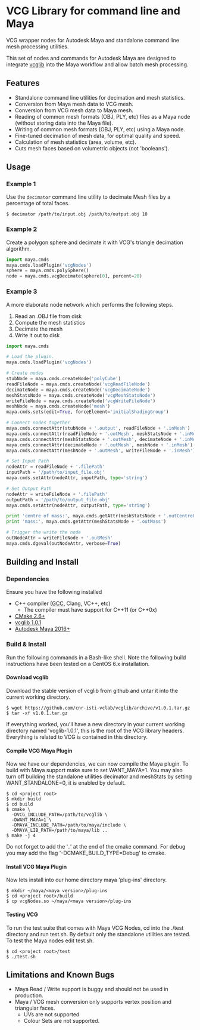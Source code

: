 # VCG Library for command line and Maya
VCG wrapper nodes for Autodesk Maya and standalone command line mesh processing utilities.

This set of nodes and commands for Autodesk Maya are designed to integrate [vcglib](http://vcg.isti.cnr.it/vcglib/) into the Maya workflow and allow batch mesh processing.

## Features

- Standalone command line utilities for decimation and mesh statistics.
- Conversion from Maya mesh data to VCG mesh.
- Conversion from VCG mesh data to Maya mesh.
- Reading of common mesh formats (OBJ, PLY, etc) files as a Maya node (without storing data into the Maya file).
- Writing of common mesh formats (OBJ, PLY, etc) using a Maya node.
- Fine-tuned decimation of mesh data, for optimal quality and speed.
- Calculation of mesh statistics (area, volume, etc).
- Cuts mesh faces based on volumetric objects (not 'booleans'). 

## Usage

### Example 1
Use the `decimator` command line utility to decimate Mesh files by a percentage of total faces.

```commandline
$ decimator /path/to/input.obj /path/to/output.obj 10
```

### Example 2

Create a polygon sphere and decimate it with VCG's triangle decimation algorithm.
```python
import maya.cmds
maya.cmds.loadPlugin('vcgNodes')
sphere = maya.cmds.polySphere()
node = maya.cmds.vcgDecimate(sphere[0], percent=20)
```

### Example 3

A more elaborate node network which performs the following steps.
1) Read an .OBJ file from disk
2) Compute the mesh statistics
3) Decimate the mesh
4) Write it out to disk

```python
import maya.cmds

# Load the plugin.
maya.cmds.loadPlugin('vcgNodes')

# Create nodes
stubNode = maya.cmds.createNode('polyCube')
readFileNode = maya.cmds.createNode('vcgReadFileNode')
decimateNode = maya.cmds.createNode('vcgDecimateNode')
meshStatsNode = maya.cmds.createNode('vcgMeshStatsNode')
writeFileNode = maya.cmds.createNode('vcgWriteFileNode')
meshNode = maya.cmds.createNode('mesh')
maya.cmds.sets(edit=True, forceElement='initialShadingGroup')

# Connect nodes together
maya.cmds.connectAttr(stubNode + '.output', readFileNode + '.inMesh')
maya.cmds.connectAttr(readFileNode + '.outMesh', meshStatsNode + '.inMesh')
maya.cmds.connectAttr(meshStatsNode + '.outMesh', decimateNode + '.inMesh')
maya.cmds.connectAttr(decimateNode + '.outMesh', meshNode + '.inMesh')
maya.cmds.connectAttr(meshNode + '.outMesh', writeFileNode + '.inMesh')

# Set Input Path
nodeAttr = readFileNode + '.filePath'
inputPath = '/path/to/input_file.obj'
maya.cmds.setAttr(nodeAttr, inputPath, type='string')

# Set Output Path
nodeAttr = writeFileNode + '.filePath'
outputPath = '/path/to/output_file.obj'
maya.cmds.setAttr(nodeAttr, outputPath, type='string')

print 'centre of mass:', maya.cmds.getAttr(meshStatsNode + '.outCentreOfMass')
print 'mass:', maya.cmds.getAttr(meshStatsNode + '.outMass')

# Trigger the write the node
outNodeAttr = writeFileNode + '.outMesh'
maya.cmds.dgeval(outNodeAttr, verbose=True)
```

## Building and Install

### Dependencies

Ensure you have the following installed 

- C++ compiler ([GCC](https://gcc.gnu.org/), Clang, VC++, etc)
  - The compiler must have support for C++11 (or C++0x)
- [CMake 2.6+](https://cmake.org/)
- [vcglib 1.0.1](https://github.com/cnr-isti-vclab/vcglib/releases/tag/v1.0.1)
- [Autodesk Maya 2016+](https://www.autodesk.com.au/products/maya/overview)

### Build & Install

Run the following commands in a Bash-like shell.
Note the following build instructions have been tested on a CentOS 6.x installation.

#### Download vcglib

Download the stable version of vcglib from github and untar it into the current working directory.

```commandline
$ wget https://github.com/cnr-isti-vclab/vcglib/archive/v1.0.1.tar.gz
$ tar -xf v1.0.1.tar.gz
```
If everything worked, you'll have a new directory in your current working directory named 'vcglib-1.0.1', this is the root of the VCG library headers. Everything is related to VCG is contained in this directory.

#### Compile VCG Maya Plugin

Now we have our dependencies, we can now compile the Maya plugin.
To build with Maya support make sure to set WANT_MAYA=1. You may also turn off building the standalone utilities decimator and meshStats by setting WANT_STANDALONE=0, it is enabled by default.  

```commandline
$ cd <project root>
$ mkdir build
$ cd build
$ cmake \
  -DVCG_INCLUDE_PATH=/path/to/vcglib \
  -DWANT_MAYA=1 \
  -DMAYA_INCLUDE_PATH=/path/to/maya/include \
  -DMAYA_LIB_PATH=/path/to/maya/lib ..
$ make -j 4
```

Do not forget to add the '..' at the end of the cmake command.
For debug you may add the flag '-DCMAKE_BUILD_TYPE=Debug' to cmake.

#### Install VCG Maya Plugin

Now lets install into our home directory maya 'plug-ins' directory.

```commandline
$ mkdir ~/maya/<maya version>/plug-ins
$ cd <project root>/build
$ cp vcgNodes.so ~/maya/<maya version>/plug-ins
```

#### Testing VCG

To run the test suite that comes with Maya VCG Nodes, cd into the ./test directory and run test.sh. By default only the standalone utilities are tested. To test the Maya nodes edit test.sh.

```commandline
$ cd <project root>/test
$ ./test.sh
```

## Limitations and Known Bugs 

- Maya Read / Write support is buggy and should not be used in production.
- Maya / VCG mesh conversion only supports vertex position and triangular faces.
  - UVs are not supported
  - Colour Sets are not supported.
